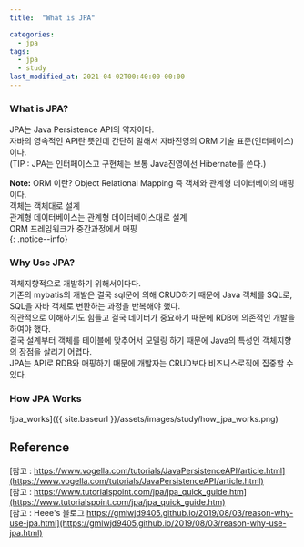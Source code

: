 ```yaml
---
title:  "What is JPA"

categories: 
  - jpa
tags:
  - jpa
  - study
last_modified_at: 2021-04-02T00:40:00-00:00
---
```


### What is JPA?
JPA는 Java Persistence API의 약자이다.   
자바의 영속적인 API란 뜻인데 간단히 말해서 자바진영의 ORM 기술 표준(인터페이스) 이다.   
(TIP : JPA는 인터페이스고 구현체는 보통 Java진영에선 Hibernate를 쓴다.)    

**Note:** ORM 이란? Object Relational Mapping 즉 객체와 관계형 데이터베이의 매핑이다.     
객체는 객체대로 설계   
관계형 데이터베이스는 관계형 데이터베이스대로 설계   
ORM 프레임워크가 중간과정에서 매핑   
{: .notice--info} 

### Why Use JPA?
객체지향적으로 개발하기 위해서이다다.   
기존의 mybatis의 개발은 결국 sql문에 의해 CRUD하기 때문에 Java 객체를 SQL로, SQL을 자바 객체로 변환하는 과정을 반복해야 했다.   
직관적으로 이해하기도 힘들고 결국 데이터가 중요하기 때문에 RDB에 의존적인 개발을 하여야 했다.   
결국 설계부터 객체를 테이블에 맞추어서 모델링 하기 때문에 Java의 특성인 객체지향의 장점을 살리기 어렵다.   
JPA는 API로 RDB와 매핑하기 때문에 개발자는 CRUD보다 비즈니스로직에 집중할 수 있다.   

### How JPA Works   
!jpa_works]({{ site.baseurl }}/assets/images/study/how_jpa_works.png)



## Reference
[참고 : https://www.vogella.com/tutorials/JavaPersistenceAPI/article.html](https://www.vogella.com/tutorials/JavaPersistenceAPI/article.html)   
[참고 : https://www.tutorialspoint.com/jpa/jpa_quick_guide.htm](https://www.tutorialspoint.com/jpa/jpa_quick_guide.htm)   
[참고 : Heee's 블로그 https://gmlwjd9405.github.io/2019/08/03/reason-why-use-jpa.html](https://gmlwjd9405.github.io/2019/08/03/reason-why-use-jpa.html)    
